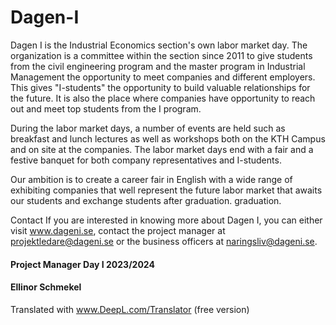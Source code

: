 # Dagen-I
Dagen I is the Industrial Economics section's own labor market day. The organization is a committee
within the section since 2011 to give students from the civil engineering program and the master program in
Industrial Management the opportunity to meet companies and different employers. This gives "I-students"
the opportunity to build valuable relationships for the future. It is also the place where companies have
opportunity to reach out and meet top students from the I program.

During the labor market days, a number of events are held such as breakfast and lunch lectures as well as
workshops both on the KTH Campus and on site at the companies. The labor market days end with a
fair and a festive banquet for both company representatives and I-students.

Our ambition is to create a career fair in English with a wide range of exhibiting companies that well
represent the future labor market that awaits our students and exchange students after graduation.
graduation.

Contact If you are interested in knowing more about Dagen I, you can either visit www.dageni.se,
contact the project manager at projektledare@dageni.se or the business officers at naringsliv@dageni.se.
#### Project Manager Day I 2023/2024
#### Ellinor Schmekel

Translated with www.DeepL.com/Translator (free version)